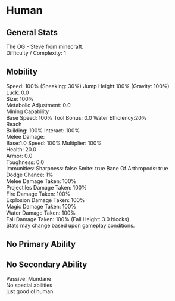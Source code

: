 # Human

## General Stats

The OG - Steve from minecraft.  
Difficulty / Complexity: 1  

## Mobility

Speed: 100% (Sneaking: 30%) Jump Height:100% (Gravity: 100%)  
Luck: 0.0  
Size: 100%  
Metabolic Adjustment: 0.0  
Mining Capability  
Base Speed: 100% Tool Bonus: 0.0 Water Efficiency:20%  
Reach  
Building: 100% Interact: 100%  
Melee Damage:  
Base:1.0 Speed: 100% Multiplier: 100%  
Health: 20.0  
Armor: 0.0  
Toughness: 0.0  
Immunities: Sharpness: false Smite: true Bane Of Arthropods: true  
Dodge Chance: 1%  
Melee Damage Taken: 100%  
Projectiles Damage Taken: 100%  
Fire Damage Taken: 100%  
Explosion Damage Taken: 100%  
Magic Damage Taken: 100%  
Water Damage Taken: 100%  
Fall Damage Taken: 100% (Fall Height: 3.0 blocks)  
Stats may change based upon gameplay conditions.  

## No Primary Ability

## No Secondary Ability

Passive: Mundane  
No special abilities  
just good ol human
